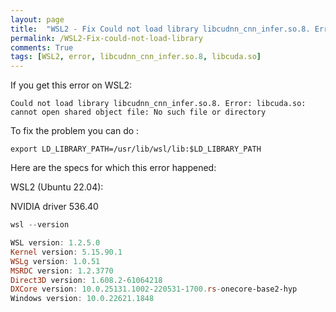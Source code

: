 ```yaml
---
layout: page
title:  "WSL2 - Fix Could not load library libcudnn_cnn_infer.so.8. Error: libcuda.so"
permalink: /WSL2-Fix-could-not-load-library
comments: True
tags: [WSL2, error, libcudnn_cnn_infer.so.8, libcuda.so]
---
```



If you get this error on WSL2:
```
Could not load library libcudnn_cnn_infer.so.8. Error: libcuda.so: cannot open shared object file: No such file or directory
```

To fix the problem you can do :
```
export LD_LIBRARY_PATH=/usr/lib/wsl/lib:$LD_LIBRARY_PATH
```

Here are the specs for which this error happened:

WSL2 (Ubuntu 22.04):

NVIDIA driver 536.40

```powershell
wsl --version

WSL version: 1.2.5.0
Kernel version: 5.15.90.1
WSLg version: 1.0.51
MSRDC version: 1.2.3770
Direct3D version: 1.608.2-61064218
DXCore version: 10.0.25131.1002-220531-1700.rs-onecore-base2-hyp
Windows version: 10.0.22621.1848
```